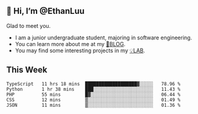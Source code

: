 ## 👋 Hi, I’m @EthanLuu

Glad to meet you.

- I am a junior undergraduate student, majoring in software engineering.
- You can learn more about me at my [📝BLOG](https://blog.ethanloo.top).
- You may find some interesting projects in my [💡LAB](https://lab.ethanloo.top).

## This Week
<!--START_SECTION:waka-->
```text
TypeScript   11 hrs 18 mins  ███████████████████▓░░░░░   78.96 % 
Python       1 hr 38 mins    ███░░░░░░░░░░░░░░░░░░░░░░   11.43 % 
PHP          55 mins         █▓░░░░░░░░░░░░░░░░░░░░░░░   06.44 % 
CSS          12 mins         ▒░░░░░░░░░░░░░░░░░░░░░░░░   01.49 % 
JSON         11 mins         ▒░░░░░░░░░░░░░░░░░░░░░░░░   01.36 % 
```
<!--END_SECTION:waka-->
